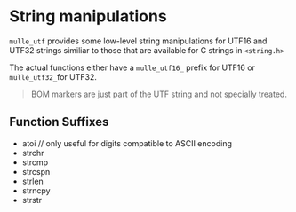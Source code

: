 # String manipulations

`mulle_utf` provides some low-level string manipulations for UTF16
and UTF32 strings similiar to those that are available for C strings
in `<string.h>`

The actual functions either have a `mulle_utf16_` prefix for UTF16 or `mulle_utf32_`for UTF32.

> BOM markers are just part of the UTF string and not specially treated.


## Function Suffixes

* atoi        // only useful for digits compatible to ASCII encoding
* strchr
* strcmp
* strcspn
* strlen
* strncpy
* strstr
